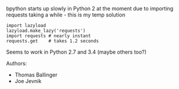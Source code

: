 bpython starts up slowly in Python 2 at the moment due to importing requests taking a while - this is my temp solution

    import lazyload
    lazyload.make_lazy('requests')
    import requests # nearly instant
    requests.get    # takes 1.2 seconds

Seems to work in Python 2.7 and 3.4 (maybe others too?)

Authors:
* Thomas Ballinger
* Joe Jevnik
